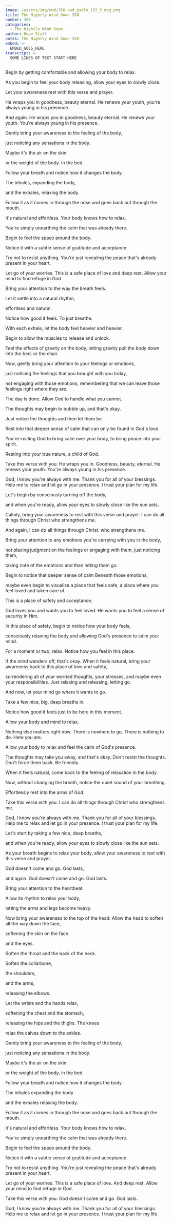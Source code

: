 ```yaml
---
image: /assets/img/nwd/350_nwd_psalm_103_5_msg.png
title: The Nightly Wind Down 350
number: 350
categories:
  - The Nightly Wind Down
author: Hope Staff
notes: The Nightly Wind Down 350
embed: >-
  EMBED_GOES_HERE
transcript: >-
  SOME LINES OF TEXT START HERE
---
```

Begin by getting comfortable and allowing your body to relax.

As you begin to feel your body releasing, allow your eyes to slowly close.

Let your awareness rest with this verse and prayer.

He wraps you in goodness, beauty eternal. He renews your youth, you're always young in his presence.

And again. He wraps you in goodness, beauty eternal. He renews your youth. You're always young in his presence.

Gently bring your awareness to the feeling of the body,

just noticing any sensations in the body.

Maybe it's the air on the skin

or the weight of the body. in the bed.

Follow your breath and notice how it changes the body.

The inhales, expanding the body,

and the exhales, relaxing the body.

Follow it as it comes in through the nose and goes back out through the mouth.

It's natural and effortless. Your body knows how to relax.

You're simply unearthing the calm that was already there.

Begin to feel the space around the body.

Notice it with a subtle sense of gratitude and acceptance.

Try not to resist anything. You're just revealing the peace that's already present in your heart.

Let go of your worries. This is a safe place of love and deep rest. Allow your mind to find refuge in God.

Bring your attention to the way the breath feels.

Let it settle into a natural rhythm,

effortless and natural.

Notice how good it feels. To just breathe.

With each exhale, let the body feel heavier and heavier.

Begin to allow the muscles to release and unlock.

Feel the effects of gravity on the body, letting gravity pull the body down into the bed. or the chair.

Now, gently bring your attention to your feelings or emotions,

just noticing the feelings that you brought with you today,

not engaging with those emotions, remembering that we can leave those feelings right where they are.

The day is done. Allow God to handle what you cannot.

The thoughts may begin to bubble up, and that's okay.

Just notice the thoughts and then let them be.

Rest into that deeper sense of calm that can only be found in God's love.

You're inviting God to bring calm over your body, to bring peace into your spirit.

Resting into your true nature, a child of God.

Take this verse with you. He wraps you in. Goodness, beauty, eternal. He renews your youth. You're always young in his presence.

God, I know you're always with me. Thank you for all of your blessings. Help me to relax and let go in your presence. I trust your plan for my life.


Let's begin by consciously turning off the body,

and when you're ready, allow your eyes to slowly close like the sun sets.

Calmly, bring your awareness to rest with this verse and prayer. I can do all things through Christ who strengthens me.

And again, I can do all things through Christ. who strengthens me.

Bring your attention to any emotions you're carrying with you in the body,

not placing judgment on the feelings or engaging with them, just noticing them,

taking note of the emotions and then letting them go.

Begin to notice that deeper sense of calm Beneath those emotions,

maybe even begin to visualize a place that feels safe, a place where you feel loved and taken care of.

This is a place of safety and acceptance.

God loves you and wants you to feel loved. He wants you to feel a sense of security in Him.

In this place of safety, begin to notice how your body feels,

consciously relaxing the body and allowing God's presence to calm your mind.

For a moment or two, relax. Notice how you feel in this place.

If the mind wanders off, that's okay. When it feels natural, bring your awareness back to this place of love and safety,

surrendering all of your worried thoughts, your stresses, and maybe even your responsibilities. Just relaxing and releasing, letting go.

And now, let your mind go where it wants to go.

Take a few nice, big, deep breaths in.

Notice how good it feels just to be here in this moment.

Allow your body and mind to relax.

Nothing else matters right now. There is nowhere to go. There is nothing to do. Here you are.

Allow your body to relax and feel the calm of God's presence.

The thoughts may take you away, and that's okay. Don't resist the thoughts. Don't force them back. Be friendly.

When it feels natural, come back to the feeling of relaxation in the body.

Now, without changing the breath, notice the quiet sound of your breathing.

Effortlessly rest into the arms of God.

Take this verse with you. I can do all things through Christ who strengthens me.

God, I know you're always with me. Thank you for all of your blessings. Help me to relax and let go in your presence. I trust your plan for my life.


Let's start by taking a few nice, deep breaths,

and when you're ready, allow your eyes to slowly close like the sun sets.

As your breath begins to relax your body, allow your awareness to rest with this verse and prayer.

God doesn't come and go. God lasts,

and again. God doesn't come and go. God lasts.

Bring your attention to the heartbeat.

Allow its rhythm to relax your body,

letting the arms and legs become heavy.

Now bring your awareness to the top of the head. Allow the head to soften all the way down the face,

softening the skin on the face.

and the eyes.

Soften the throat and the back of the neck.

Soften the collarbone,

the shoulders,

and the arms,

releasing the elbows.

Let the wrists and the hands relax,

softening the chest and the stomach,

releasing the hips and the thighs. The knees

relax the calves down to the ankles.

Gently bring your awareness to the feeling of the body,

just noticing any sensations in the body.

Maybe it's the air on the skin

or the weight of the body. in the bed.

Follow your breath and notice how it changes the body.

The inhales expanding the body

and the exhales relaxing the body.

Follow it as it comes in through the nose and goes back out through the mouth.

It's natural and effortless. Your body knows how to relax.

You're simply unearthing the calm that was already there.

Begin to feel the space around the body.

Notice it with a subtle sense of gratitude and acceptance.

Try not to resist anything. You're just revealing the peace that's already present in your heart.

Let go of your worries. This is a safe place of love. And deep rest. Allow your mind to find refuge in God.

Take this verse with you. God doesn't come and go. God lasts.

God, I know you're always with me. Thank you for all of your blessings. Help me to relax and let go in your presence. I trust your plan for my life.

